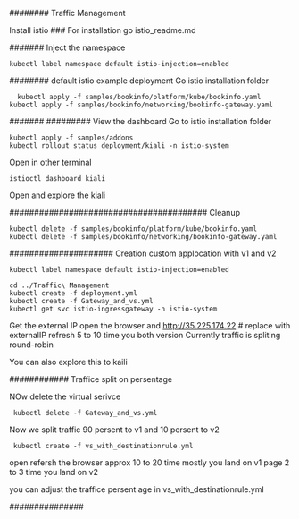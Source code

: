 ######## Traffic Management 

Install istio   ### For installation  go istio_readme.md

#######  Inject the namespace 	

    kubectl label namespace default istio-injection=enabled	

######## default istio example deployment
Go istio installation folder 

	  kubectl apply -f samples/bookinfo/platform/kube/bookinfo.yaml
    kubectl apply -f samples/bookinfo/networking/bookinfo-gateway.yaml


####### ######### View the dashboard
Go to istio installation folder

    kubectl apply -f samples/addons
    kubectl rollout status deployment/kiali -n istio-system

Open in other terminal 

    istioctl dashboard kiali

Open and explore the kiali

######################################## Cleanup 

    kubectl delete -f samples/bookinfo/platform/kube/bookinfo.yaml
    kubectl delete -f samples/bookinfo/networking/bookinfo-gateway.yaml





##################### Creation custom applocation with v1 and v2

    kubectl label namespace default istio-injection=enabled

    cd ../Traffic\ Management
    kubectl create -f deployment.yml
    kubectl create -f Gateway_and_vs.yml
    kubectl get svc istio-ingressgateway -n istio-system

Get the external IP 
open the browser and  http://35.225.174.22  # replace with externalIP
refresh 5 to 10 time  you both version 
Currently traffic is spliting round-robin

You can also explore this  to kaili 

############ Traffice split on persentage 

NOw delete the virtual serivce 
     
     kubectl delete -f Gateway_and_vs.yml

Now we split traffic 90 persent to v1 and 10 persent to v2

     kubectl create -f vs_with_destinationrule.yml


open refersh the browser approx 10 to 20 time 
mostly you land on v1 page 
2 to  3 time you land on v2

you can adjust the traffice persent age in vs_with_destinationrule.yml



############### 


